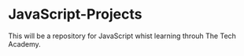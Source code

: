 # JavaScript-Projects
This will be a repository for JavaScript whist learning throuh The Tech Academy.
